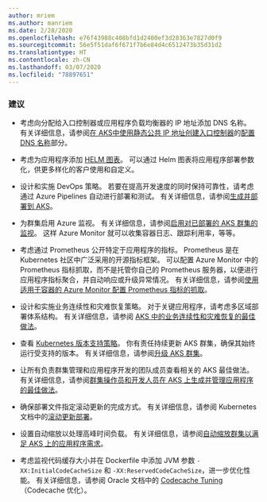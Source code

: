 ```yaml
---
author: mriem
ms.author: manriem
ms.date: 2/28/2020
ms.openlocfilehash: e76f43988c408bfd1d2400ef3d28363e7827d0f9
ms.sourcegitcommit: 56e5f51daf6f671f7b6e84d4c6512473b35d31d2
ms.translationtype: HT
ms.contentlocale: zh-CN
ms.lasthandoff: 03/07/2020
ms.locfileid: "78897651"
---
```

### <a name="recommendations"></a>建议

* 考虑向分配给入口控制器或应用程序负载均衡器的 IP 地址添加 DNS 名称。 有关详细信息，请参阅[在 AKS中使用静态公共 IP 地址创建入口控制器](/azure/aks/ingress-static-ip)的[配置 DNS 名称](/azure/aks/ingress-static-ip#configure-a-dns-name)部分。

* 考虑为应用程序添加 [HELM 图表](https://helm.sh/docs/topics/charts/)。 可以通过 Helm 图表将应用程序部署参数化，供更多样化的客户使用和自定义。

* 设计和实施 DevOps 策略。 若要在提高开发速度的同时保持可靠性，请考虑通过 Azure Pipelines 自动进行部署和测试。 有关详细信息，请参阅[生成并部署到 AKS](/azure/devops/pipelines/ecosystems/kubernetes/aks-template)。

* 为群集启用 Azure 监视。 有关详细信息，请参阅[启用对已部署的 AKS 群集的监视](/azure/azure-monitor/insights/container-insights-enable-existing-clusters)。 这样 Azure Monitor 就可以收集容器日志、跟踪利用率，等等。

* 考虑通过 Prometheus 公开特定于应用程序的指标。 Prometheus 是在 Kubernetes 社区中广泛采用的开源指标框架。 可以配置 Azure Monitor 中的 Prometheus 指标抓取，而不是托管你自己的 Prometheus 服务器，以便进行应用程序指标聚合，并自动响应或升级异常情况。 有关详细信息，请参阅[使用适用于容器的 Azure Monitor 配置 Prometheus 指标的抓取](/azure/azure-monitor/insights/container-insights-prometheus-integration)。

* 设计和实施业务连续性和灾难恢复策略。 对于关键应用程序，请考虑多区域部署体系结构。 有关详细信息，请参阅 [AKS 中的业务连续性和灾难恢复的最佳做法](/azure/aks/operator-best-practices-multi-region)。

* 查看 [Kubernetes 版本支持策略](/azure/aks/supported-kubernetes-versions#kubernetes-version-support-policy)。 你有责任持续更新 AKS 群集，确保其始终运行受支持的版本。 有关详细信息，请参阅[升级 AKS 群集](/azure/aks/upgrade-cluster)。

* 让所有负责群集管理和应用程序开发的团队成员查看相关的 AKS 最佳做法。 有关详细信息，请参阅[群集操作员和开发人员在 AKS 上生成并管理应用程序的最佳做法](/azure/aks/best-practices)。

* 确保部署文件指定滚动更新的完成方式。 有关详细信息，请参阅 Kubernetes 文档中的[滚动更新部署](https://kubernetes.io/docs/concepts/workloads/controllers/deployment/#rolling-update-deployment)。

* 设置自动缩放以处理高峰时间负载。 有关详细信息，请参阅[自动缩放群集以满足 AKS 上的应用程序需求](/azure/aks/cluster-autoscaler)。

* 考虑监视代码缓存大小并在 Dockerfile 中添加 JVM 参数 `-XX:InitialCodeCacheSize` 和 `-XX:ReservedCodeCacheSize`，进一步优化性能。 有关详细信息，请参阅 Oracle 文档中的 [Codecache Tuning](https://docs.oracle.com/javase/8/embedded/develop-apps-platforms/codecache.htm)（Codecache 优化）。
